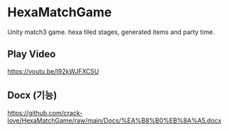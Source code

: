 # HexaMatchGame
Unity match3 game. hexa tiled stages, generated items and party time.

## Play Video
https://youtu.be/I92kWJFXC5U

## Docx (기능)
https://github.com/crack-love/HexaMatchGame/raw/main/Docs/%EA%B8%B0%EB%8A%A5.docx
